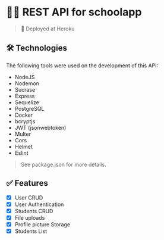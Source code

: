 # 👩‍🏫 REST API for schoolapp
>  🚀 Deployed at Heroku

## 🛠️ Technologies
The following tools were used on the development of this API:
- NodeJS
- Nodemon
- Sucrase
- Express
- Sequelize
- PostgreSQL
- Docker
- bcryptjs
- JWT (jsonwebtoken)
- Multer
- Cors
- Helmet
- Eslint
> See package.json for more details.

## ✅ Features
- [x] User CRUD
- [x] User Authentication
- [x] Students CRUD
- [x] File uploads
- [x] Profile picture Storage
- [x] Students List
